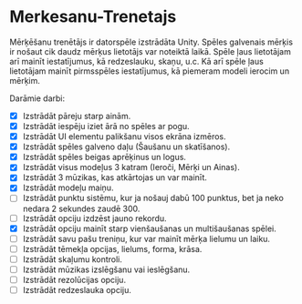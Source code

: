 # Merkesanu-Trenetajs
Mērķēšanu trenētājs ir datorspēle izstrādāta Unity.
Spēles galvenais mērķis ir nošaut cik daudz mērķus lietotājs var noteiktā laikā.
Spēle ļaus lietotājam arī mainīt iestatījumus, kā redzeslauku, skaņu, u.c.
Kā arī spēle ļaus lietotājam mainīt pirmsspēles iestatījumus, kā piemeram modeli ierocim un mērķim.

Darāmie darbi:
- [X] Izstrādāt pāreju starp ainām.
- [X] Izstrādāt iespēju iziet ārā no spēles ar pogu.
- [X] Izstrādāt UI elementu palikšanu visos ekrāna izmēros. 
- [X] Izstrādāt spēles galveno daļu (Šaušanu un skatīšanos).
- [X] Izstrādāt spēles beigas aprēķinus un logus.
- [X] Izstrādāt visus modeļus 3 katram (Ieroči, Mērķi un Ainas).
- [X] Izstrādāt 3 mūzikas, kas atkārtojas un var mainīt.  
- [X] Izstrādāt modeļu maiņu.
- [ ] Izstrādāt punktu sistēmu, kur ja nošauj dabū 100 punktus, bet ja neko nedara 2 sekundes zaudē 300.
- [ ] Izstrādāt opciju izdzēst jauno rekordu.
- [X] Izstrādāt opciju mainīt starp vienšaušanas un multišaušanas spēlei.
- [ ] Izstrādāt savu pašu treniņu, kur var mainīt mērķa lielumu un laiku.
- [ ] Izstrādāt tēmekļa opcijas, lielums, forma, krāsa.
- [ ] Izstrādāt skaļumu kontroli.
- [ ] Izstrādāt mūzikas izslēgšanu vai ieslēgšanu.
- [ ] Izstrādāt rezolūcijas opciju.
- [ ] Izstrādāt redzeslauka opciju.
